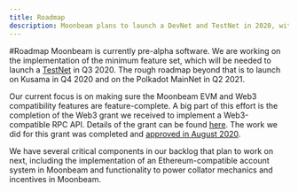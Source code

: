 ```yaml
---
title: Roadmap
description: Moonbeam plans to launch a DevNet and TestNet in 2020, with a MainNet to follow in 2021.
---
```


#Roadmap
Moonbeam is currently pre-alpha software. We are working on the implementation of the minimum feature set, which will be needed to launch a [TestNet](/resources/networks/) in Q3 2020. The rough roadmap beyond that is to launch on Kusama in Q4 2020 and on the Polkadot MainNet in Q2 2021.

Our current focus is on making sure the Moonbeam EVM and Web3 compatibility features are feature-complete. A big part of this effort is the completion of the Web3 grant we received to implement a Web3-compatible RPC API.  Details of the grant can be found [here](https://github.com/w3f/Open-Grants-Program/blob/master/applications/web3-compatible-api.md).  The work we did for this grant was completed and [approved in August 2020](https://www.purestake.com/news/purestake-awarded-web3-foundation-grant-moonbeam/).

We have several critical components in our backlog that plan to work on next, including the implementation of an Ethereum-compatible account system in Moonbeam and functionality to power collator mechanics and incentives in Moonbeam.
